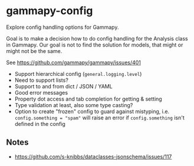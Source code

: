# gammapy-config

Explore config handling options for Gammapy.

Goal is to make a decision how to do config handling
for the Analysis class in Gammapy. Our goal is not to
find the solution for models, that might or might not
be the same.

See https://github.com/gammapy/gammapy/issues/401

- Support hierarchical config (`general.logging.level`)
- Need to support lists?
- Support to and from dict / JSON / YAML
- Good error messages
- Property dot access and tab completion for getting & setting
- Type validation at least, also some type casting?
- Option to create "frozen" config to guard against mistyping,
  i.e. `config.something = "spam"` will raise an error
  if `config.something` isn't defined in the config


## Notes

- https://github.com/s-knibbs/dataclasses-jsonschema/issues/117

